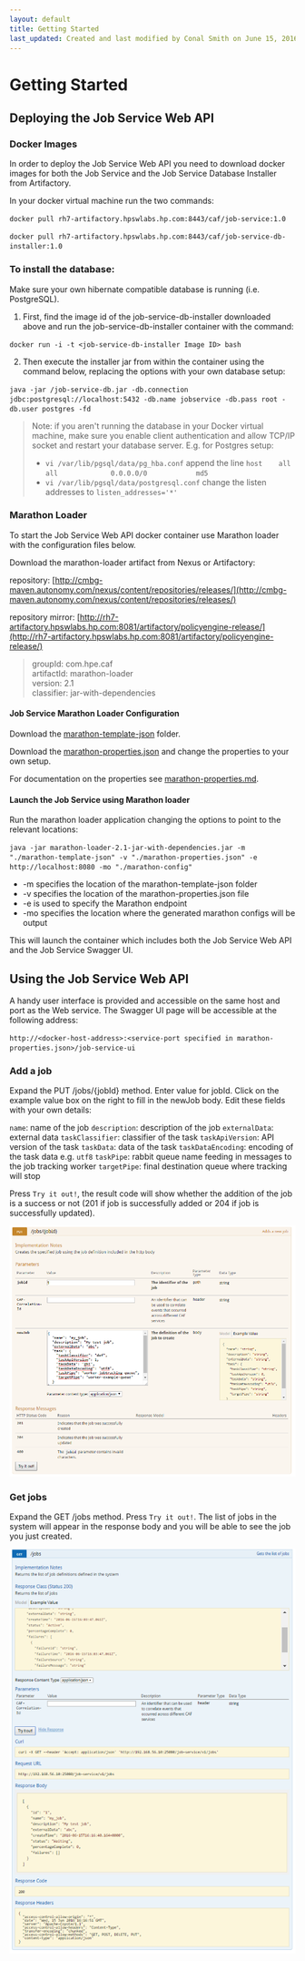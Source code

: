```yaml
---
layout: default
title: Getting Started
last_updated: Created and last modified by Conal Smith on June 15, 2016
---
```


# Getting Started

## Deploying the Job Service Web API

### Docker Images

In order to deploy the Job Service Web API you need to download docker images for both the Job Service and the Job Service Database Installer from Artifactory.

In your docker virtual machine run the two commands:

`docker pull rh7-artifactory.hpswlabs.hp.com:8443/caf/job-service:1.0`

`docker pull rh7-artifactory.hpswlabs.hp.com:8443/caf/job-service-db-installer:1.0`

### To install the database:

Make sure your own hibernate compatible database is running (i.e. PostgreSQL).

1. First, find the image id of the job-service-db-installer downloaded above and run the job-service-db-installer container with the command:

`docker run -i -t <job-service-db-installer Image ID> bash`

2. Then execute the installer jar from within the container using the command below, replacing the options with your own database setup:

`java -jar /job-service-db.jar -db.connection jdbc:postgresql://localhost:5432 -db.name jobservice -db.pass root -db.user postgres -fd`

> Note: if you aren't running the database in your Docker virtual machine, make sure you enable client authentication and allow TCP/IP socket and restart your database server. E.g. for Postgres setup: <br>
> * `vi /var/lib/pgsql/data/pg_hba.conf` append the line `host    all             all             0.0.0.0/0            md5` <br>
> * `vi /var/lib/pgsql/data/postgresql.conf` change the listen addresses to `listen_addresses='*'`


### Marathon Loader

To start the Job Service Web API docker container use Marathon loader with the configuration files below. 

Download the marathon-loader artifact from Nexus or Artifactory:

repository: [http://cmbg-maven.autonomy.com/nexus/content/repositories/releases/](http://cmbg-maven.autonomy.com/nexus/content/repositories/releases/)

repository mirror: [http://rh7-artifactory.hpswlabs.hp.com:8081/artifactory/policyengine-release/](http://rh7-artifactory.hpswlabs.hp.com:8081/artifactory/policyengine-release/)

> groupId: com.hpe.caf <br>
> artifactId: marathon-loader <br>
> version: 2.1 <br>
> classifier: jar-with-dependencies <br>

#### Job Service Marathon Loader Configuration

Download the [marathon-template-json](https://github.hpe.com/caf/job-service-container/tree/develop/configuration/marathon-template-json) folder.

Download the [marathon-properties.json](https://github.hpe.com/caf/job-service-container/blob/develop/configuration/marathon-properties.json) and change the properties to your own setup.

For documentation on the properties see [marathon-properties.md](https://github.hpe.com/caf/job-service-container/blob/develop/configuration/marathon-properties.md).

#### Launch the Job Service using Marathon loader

Run the marathon loader application changing the options to point to the relevant locations:

`java -jar marathon-loader-2.1-jar-with-dependencies.jar -m "./marathon-template-json" -v "./marathon-properties.json" -e http://localhost:8080 -mo "./marathon-config"`

* -m specifies the location of the marathon-template-json folder
* -v specifies the location of the marathon-properties.json file
* -e is used to specify the Marathon endpoint
* -mo specifies the location where the generated marathon configs will be output

This will launch the container which includes both the Job Service Web API and the Job Service Swagger UI.

## Using the Job Service Web API

A handy user interface is provided and accessible on the same host and port as the Web service. The Swagger UI page will be accessible at the following address:

`http://<docker-host-address>:<service-port specified in marathon-properties.json>/job-service-ui`

### Add a job

Expand the PUT /jobs/{jobId} method. Enter value for jobId. Click on the example value box on the right to fill in the
newJob body. Edit these fields with your own details:

`name`: name of the job
`description`: description of the job
`externalData`: external data
`taskClassifier`: classifier of the task
`taskApiVersion`: API version of the task
`taskData`: data of the task
`taskDataEncoding`: encoding of the task data e.g. `utf8`
`taskPipe`: rabbit queue name feeding in messages to the job tracking worker
`targetPipe`: final destination queue where tracking will stop

Press `Try it out!`, the result code will show whether the addition of the job is a success or not (201 if job is successfully added or 204 if job is successfully updated).

![Add Job](images/JobServiceUIAddJob.PNG)

### Get jobs

Expand the GET /jobs method. Press `Try it out!`. The list of jobs in the system will appear in the response body and you will be able to see the job you just created.

![Add Job](images/JobServiceUIGet.PNG)
